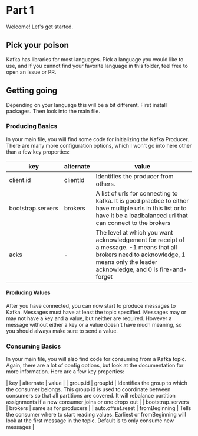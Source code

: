 # Part 1

Welcome! Let's get started.

## Pick your poison
Kafka has libraries for most languages. Pick a language you would like
to use, and If you cannot find your favorite
language in this folder, feel free to open an Issue or PR.

## Getting going
Depending on your language this will be a bit different. First install
packages. Then look into the main file.

### Producing Basics
In your main file, you will find some code for initializing the Kafka
Producer. There are many more configuration options, which I won't go
into here other than a few key properties:

| key | alternate |  value |
| --- | ----- | ---- |
| client.id | clientId | Identifies the producer from others. |
| bootstrap.servers | brokers | A list of urls for connecting to kafka. It is good practice to either have multiple urls in this list or to have it be a loadbalanced url that can connect to the brokers |
| acks | - | The level at which you want acknowledgement for receipt of a message. -1 means that all brokers need to acknowledge, 1 means only the leader acknowledge, and 0 is fire-and-forget |

#### Producing Values
After you have connected, you can now start to produce messages to Kafka.
Messages must have at least the topic specified. Messages may or may not have
a key and a value, but neither are required. However a message without either
a key or a value doesn't have much meaning, so you should always make sure to
send a value.

### Consuming Basics
In your main file, you will also find code for consuming from a Kafka topic.
Again, there are a lot of config options, but look at the documentation
for more information. Here are a few key properties:

| key | alternate | value |
| group.id | groupId | Identifies the group to which the consumer belongs. This group id is used to coordinate between consumers so that all partitions are covered. It will rebalance partition assignments if a new consumer joins or one drops out |
| bootstrap.servers | brokers | same as for producers |
| auto.offset.reset | fromBeginning | Tells the consumer where to start reading values. Earliest or fromBeginning will look at the first message in the topic. Default is to only consume new messages |